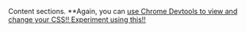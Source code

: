Content sections. **Again, you can [use Chrome Devtools to view and change your CSS!! Experiment using this!!](https://developer.chrome.com/docs/devtools/css/)